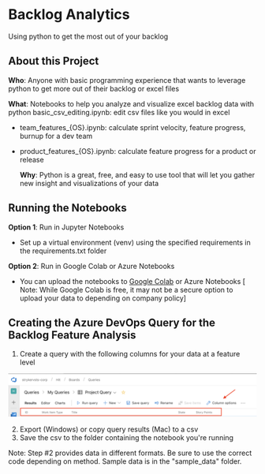 # Backlog Analytics

Using python to get the most out of your backlog

## About this Project

  **Who**: Anyone with basic programming experience that wants to leverage python to get more out of their backlog or excel files

 **What**: Notebooks to help you analyze and visualize excel backlog data with python
 basic_csv_editing.ipynb: edit csv files like you would in excel
- team_features_{OS}.ipynb: calculate sprint velocity, feature progress, burnup for a dev team
- product_features_{OS}.ipynb: calculate feature progress for a product or release

  **Why**: Python is a great, free, and easy to use tool that will let you gather new insight and visualizations of your data

## Running the Notebooks

**Option 1**: Run in Jupyter Notebooks

- Set up a virtual environment (venv) using the specified requirements in the requirements.txt folder

**Option 2**: Run in Google Colab or Azure Notebooks

- You can upload the notebooks to <a href= "https://colab.research.google.com/notebooks/welcome.ipynb#recent=true">Google Colab</a> or Azure Notebooks
[ Note: While Google Colab is free, it may not be a secure option to upload your data to depending on company policy]

## Creating the Azure DevOps Query for the Backlog Feature Analysis

1. Create a query with the following columns for your data at a feature level
<img src="https://raw.githubusercontent.com/albertsch8/backlog-analytics/master/images/feature_analysis_columns.png" width="800" />

2. Export (Windows) or copy query results (Mac) to a csv
3. Save the csv to the folder containing the notebook you're running

Note: Step #2 provides data in different formats. Be sure to use the correct code depending on method. Sample data is in the "sample_data" folder.